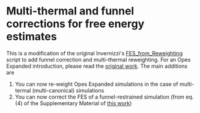 # Multi-thermal and funnel corrections for free energy estimates
This is a modification of the original Invernizzi's [FES_from_Reweighting](https://github.com/invemichele/opes/blob/master/postprocessing/FES_from_Reweighting.py) script to add funnel correction and multi-thermal reweighting. For an Opes Expanded introduction, please read the [original work](https://journals.aps.org/prx/abstract/10.1103/PhysRevX.10.041034).
The main additions are
1. You can now re-weight Opes Expanded simulations in the case of multi-termal (multi-canonical) simulations
2. You can now correct the FES of a funnel-restrained simulation (from eq. (4) of the Supplementary Material of [this work](https://doi.org/10.1038/s41467-020-20310-0))
